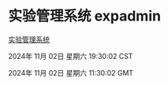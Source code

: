 # 实验管理系统 expadmin
[实验管理系统](http://219.139.197.74:56808/expadmin-782313d2-e1b1-4ea7-932e-3a55e6a1a4d0/)

2024年 11月 02日 星期六 19:30:02 CST

2024年 11月 02日 星期六 11:30:02 GMT
